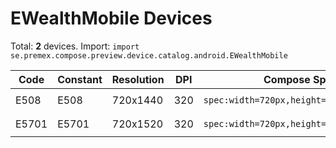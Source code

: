 # EWealthMobile Devices

Total: **2** devices. Import: `import se.premex.compose.preview.device.catalog.android.EWealthMobile`

| Code | Constant | Resolution | DPI | Compose Spec | Preview Usage |
|------|----------|------------|-----|-------------|---------------|
| E508 | E508 | 720x1440 | 320 | `spec:width=720px,height=1440px,dpi=320` | `@Preview(device = EWealthMobile.E508)` |
| E5701 | E5701 | 720x1520 | 320 | `spec:width=720px,height=1520px,dpi=320` | `@Preview(device = EWealthMobile.E5701)` |

<!-- Generated automatically. Do not edit manually. -->
